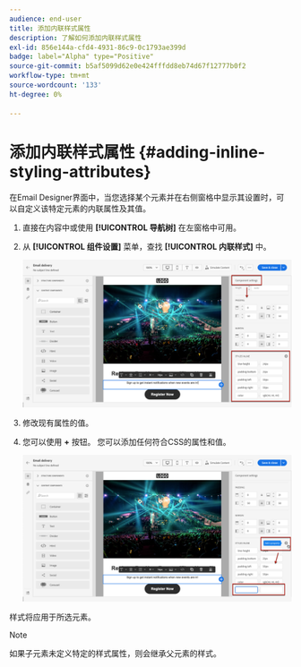```yaml
---
audience: end-user
title: 添加内联样式属性
description: 了解如何添加内联样式属性
exl-id: 856e144a-cfd4-4931-86c9-0c1793ae399d
badge: label="Alpha" type="Positive"
source-git-commit: b5af5099d62e0e424fffdd8eb74d67f12777b0f2
workflow-type: tm+mt
source-wordcount: '133'
ht-degree: 0%

---
```



# 添加内联样式属性 {#adding-inline-styling-attributes}

在Email Designer界面中，当您选择某个元素并在右侧窗格中显示其设置时，可以自定义该特定元素的内联属性及其值。

1. 直接在内容中或使用 **[!UICONTROL 导航树]** 在左窗格中可用。

1. 从 **[!UICONTROL 组件设置]** 菜单，查找 **[!UICONTROL 内联样式]** 中。

   ![](assets/styles_1.png)

1. 修改现有属性的值。

1. 您可以使用 **+** 按钮。 您可以添加任何符合CSS的属性和值。

   ![](assets/styles_2.png)

样式将应用于所选元素。

>[!NOTE]
>
>如果子元素未定义特定的样式属性，则会继承父元素的样式。

